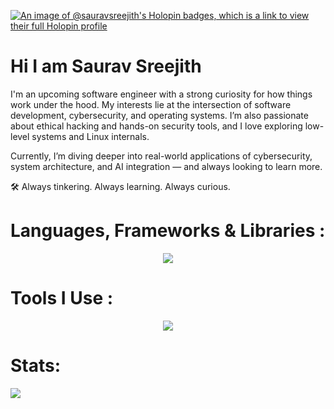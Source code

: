 [![An image of @sauravsreejith's Holopin badges, which is a link to view their full Holopin profile](https://holopin.me/sauravsreejith)](https://holopin.io/@sauravsreejith)

# Hi I am Saurav Sreejith
I'm an upcoming software engineer with a strong curiosity for how things work under the hood. My interests lie at the intersection of software development, cybersecurity, and operating systems. I’m also passionate about ethical hacking and hands-on security tools, and I love exploring low-level systems and Linux internals.

Currently, I’m diving deeper into real-world applications of cybersecurity, system architecture, and AI integration — and always looking to learn more.

🛠️ Always tinkering. Always learning. Always curious.


# Languages, Frameworks & Libraries :
<p align="center">
  <a href="https://skillicons.dev">
    <img src="https://skillicons.dev/icons?i=js,ts,python,java,c,bash,ruby,rust,html,css,nodejs,npm,react,bootstrap,electron,express,firebase,flask,discordjs,maven" />
  </a>
</p>

# Tools I Use :
<p align="center">
  <a href="https://skillicons.dev">
    <img src="https://skillicons.dev/icons?i=git,github,arch,kali,linux,clion,idea,webstorm,bun,docker,latex" />
  </a>
</p>

# Stats:

![](https://github-readme-stats.vercel.app/api/top-langs/?username=SauravSreejith&theme=dark&hide_border=false&include_all_commits=true&count_private=true&layout=compact)
